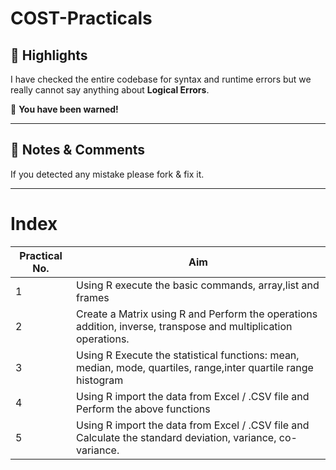 # COST-Practicals

## 📢 Highlights
I have checked the entire codebase for syntax and runtime errors but we really cannot say anything about **Logical Errors**.

🚫 **You have been warned!**

---

## 🎯 Notes & Comments
If you detected any mistake please fork & fix it.

---

# Index

| Practical No. | Aim |
|---------------|-----|
|1              |Using R execute the basic commands, array,list and frames|
|2              |Create a Matrix using R and Perform the operations addition, inverse, transpose and multiplication operations.|
|3              |Using R Execute the statistical functions: mean, median, mode, quartiles, range,inter quartile range histogram|
|4              |Using R import the data from Excel / .CSV file and Perform the above functions|
|5              |Using R import the data from Excel / .CSV file and Calculate the standard deviation, variance, co-variance.|